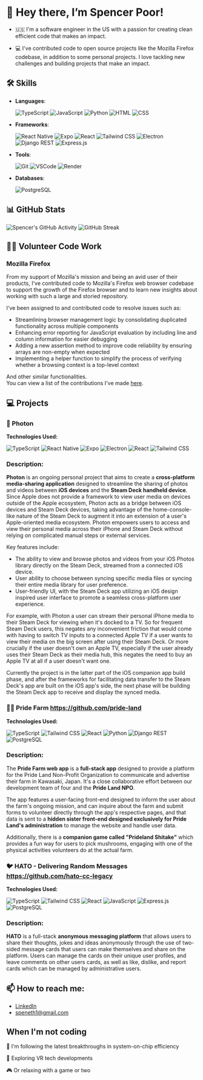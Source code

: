 # 👋 Hey there, I’m Spencer Poor!
- 🇺🇸 I'm a software engineer in the US with a passion for creating clean efficient code that makes an impact.

- 💻 I've contributed code to open source projects like the Mozilla Firefox codebase, in addition to some personal projects.
  I love tackling new challenges and building projects that make an impact.

## 🛠 Skills
- **Languages**:

  ![TypeScript](https://img.shields.io/badge/TypeScript-3178C6?style=for-the-badge&logo=typescript&logoColor=white)
  ![JavaScript](https://img.shields.io/badge/JavaScript-F7DF1E?style=for-the-badge&logo=javascript&logoColor=black)
  ![Python](https://img.shields.io/badge/Python-3776AB?style=for-the-badge&logo=python&logoColor=white)
  ![HTML](https://img.shields.io/badge/HTML5-E34F26?style=for-the-badge&logo=html5&logoColor=white)
  ![CSS](https://img.shields.io/badge/CSS3-1572B6?style=for-the-badge&logo=css3&logoColor=white)

- **Frameworks**:

  ![React Native](https://img.shields.io/badge/React%20Native-darkblue?logo=react&logoColor=white&style=for-the-badge)
  ![Expo](https://img.shields.io/badge/Expo-000020?style=for-the-badge&logo=expo&logoColor=white)
  ![React](https://img.shields.io/badge/React-61DAFB?style=for-the-badge&logo=react&logoColor=black)
  ![Tailwind CSS](https://img.shields.io/badge/TailwindCSS-06B6D4?style=for-the-badge&logo=tailwindcss&logoColor=white)
  ![Electron](https://img.shields.io/badge/Electron-47848F?style=for-the-badge&logo=electron&logoColor=white)
  ![Django REST](https://img.shields.io/badge/Django_REST-092E20?style=for-the-badge&logo=django&logoColor=white)
  ![Express.js](https://img.shields.io/badge/Express.js-000000?style=for-the-badge&logo=express&logoColor=white)

- **Tools**:

  ![Git](https://img.shields.io/badge/Git-F05032?style=for-the-badge&logo=git&logoColor=white)
  ![VSCode](https://img.shields.io/badge/VSCode-007ACC?style=for-the-badge&logo=visual-studio-code&logoColor=white)
  ![Render](https://img.shields.io/badge/Render-00979D?style=for-the-badge&logo=render&logoColor=white)

- **Databases**:

  ![PostgreSQL](https://img.shields.io/badge/PostgreSQL-4169E1?style=for-the-badge&logo=postgresql&logoColor=white)

## 📊 GitHub Stats
![Spencer's GitHub Activity](https://github-readme-stats.vercel.app/api?username=SpencerPoor&show_icons=true&theme=radical)
![GitHub Streak](https://github-readme-streak-stats.herokuapp.com/?user=SpencerPoor&theme=radical)

## 👨‍💻 Volunteer Code Work

### Mozilla Firefox
From my support of Mozilla's mission and being an avid user of their products, I've contributed code to Mozilla's Firefox web browser codebase to support the growth of the Firefox browser and to learn new insights about working with such a large and storied repository.

I've been assigned to and contributed code to resolve issues such as:<br/>
- Streamlining browser management logic by consolidating duplicated functionality across multiple components<br/>
- Enhancing error reporting for JavaScript evaluation by including line and column information for easier debugging<br/>
- Adding a new assertion method to improve code reliability by ensuring arrays are non-empty when expected<br/>
- Implementing a helper function to simplify the process of verifying whether a browsing context is a top-level context

And other similar functionalities.<br/>
You can view a list of the contributions I've made [here](https://bugzilla.mozilla.org/buglist.cgi?query_format=advanced&emailtype1=exact&emailassigned_to1=1&email1=speneth1%40gmail.com&list_id=17435007).

## 💻 Projects

### 📸 Photon

**Technologies Used:**<br/>

![TypeScript](https://img.shields.io/badge/TypeScript-3178C6?style=for-the-badge&logo=typescript&logoColor=white)
![React Native](https://img.shields.io/badge/React%20Native-darkblue?logo=react&logoColor=white&style=for-the-badge)
![Expo](https://img.shields.io/badge/Expo-000020?style=for-the-badge&logo=expo&logoColor=white)
![Electron](https://img.shields.io/badge/Electron-47848F?style=for-the-badge&logo=electron&logoColor=white)
![React](https://img.shields.io/badge/React-61DAFB?style=for-the-badge&logo=react&logoColor=black)
![Tailwind CSS](https://img.shields.io/badge/TailwindCSS-06B6D4?style=for-the-badge&logo=tailwindcss&logoColor=white)

### **Description:**

**Photon** is an ongoing personal project that aims to create a **cross-platform media-sharing application** designed to streamline the sharing of photos and videos between **iOS devices** and the **Steam Deck handheld device**. Since Apple does not provide a framework to view user media on devices outside of the Apple ecosystem, Photon acts as a bridge between iOS devices and Steam Deck devices, taking advantage of the home-console-like nature of the Steam Deck to augment it into an extension of a user's Apple-oriented media ecosystem. Photon empowers users to access and view their personal media across their iPhone and Steam Deck without relying on complicated manual steps or external services.

Key features include:<br/>
- The ability to view and browse photos and videos from your iOS Photos library directly on the Steam Deck, streamed from a connected iOS device.<br/>
- User ability to choose between syncing specific media files or syncing their entire media library for user preference.<br/>
- User-friendly UI, with the Steam Deck app utilizing an iOS design inspired user interface to promote a seamless cross-platform user experience.

For example, with Photon a user can stream their personal iPhone media to their Steam Deck for viewing when it's docked to a TV. So for frequent Steam Deck users, this negates any inconvenient friction that would come with having to switch TV inputs to a connected Apple TV if a user wants to view their media on the big screen after using their Steam Deck. Or more crucially if the user doesn't own an Apple TV, especially if the user already uses their Steam Deck as their media hub, this negates the need to buy an Apple TV at all if a user doesn't want one.

Currently the project is in the latter part of the iOS companion app build phase, and after the frameworks for facilitating data transfer to the Steam Deck's app are built on the iOS app's side, the next phase will be building the Steam Deck app to receive and display the synced media.

### 🧑‍🌾 Pride Farm https://github.com/pride-land

**Technologies Used:**<br/>

![TypeScript](https://img.shields.io/badge/TypeScript-3178C6?style=for-the-badge&logo=typescript&logoColor=white)
![Tailwind CSS](https://img.shields.io/badge/TailwindCSS-06B6D4?style=for-the-badge&logo=tailwindcss&logoColor=white)
![React](https://img.shields.io/badge/React-61DAFB?style=for-the-badge&logo=react&logoColor=black)
![Python](https://img.shields.io/badge/Python-3776AB?style=for-the-badge&logo=python&logoColor=white)
![Django REST](https://img.shields.io/badge/Django_REST-092E20?style=for-the-badge&logo=django&logoColor=white)
![PostgreSQL](https://img.shields.io/badge/PostgreSQL-4169E1?style=for-the-badge&logo=postgresql&logoColor=white)

### **Description:**

The **Pride Farm web app** is a **full-stack app** designed to provide a platform for the Pride Land Non-Profit Organization to communicate and advertise their farm in Kawasaki, Japan. It's a close collaborative effort between our development team of four and the **Pride Land NPO**. 

The app features a user-facing front-end designed to inform the user about the farm's ongoing mission, and can inquire about the farm and submit forms to volunteer directly through the app's respective pages, and that data is sent to a **hidden sister front-end designed exclusively for Pride Land's administration** to manage the website and handle user data.

Additionally, there is a **companion game called "Prideland Shitake"** which provides a fun way for users to pick mushrooms, engaging with one of the physical activities volunteers do at the actual farm.

### 🐦 HATO - Delivering Random Messages https://github.com/hato-cc-legacy

**Technologies Used:**<br/>

![TypeScript](https://img.shields.io/badge/TypeScript-3178C6?style=for-the-badge&logo=typescript&logoColor=white)
![Tailwind CSS](https://img.shields.io/badge/TailwindCSS-06B6D4?style=for-the-badge&logo=tailwindcss&logoColor=white)
![React](https://img.shields.io/badge/React-61DAFB?style=for-the-badge&logo=react&logoColor=black)
![JavaScript](https://img.shields.io/badge/JavaScript-F7DF1E?style=for-the-badge&logo=javascript&logoColor=black)
![Express.js](https://img.shields.io/badge/Express.js-000000?style=for-the-badge&logo=express&logoColor=white)
![PostgreSQL](https://img.shields.io/badge/PostgreSQL-4169E1?style=for-the-badge&logo=postgresql&logoColor=white)

### **Description:** 

**HATO** is a full-stack **anonymous messaging platform** that allows users to share their thoughts, jokes and ideas anonymously through the use of two-sided message cards that users can make themselves and share on the platform. Users can manage the cards on their unique user profiles, and leave comments on other users cards, as well as like, dislike, and report cards which can be managed by administrative users.

## 📫 How to reach me:
- [LinkedIn](https://www.linkedin.com/in/spencer-poor/)
- speneth1@gmail.com

## When I'm not coding
 📱 I'm following the latest breakthroughs in system-on-chip efficiency
 
 🥽 Exploring VR tech developments
 
 🎮 Or relaxing with a game or two

<!---
SpencerPoor/SpencerPoor is a ✨ special ✨ repository because its `README.md` (this file) appears on your GitHub profile.
You can click the Preview link to take a look at your changes.
--->
